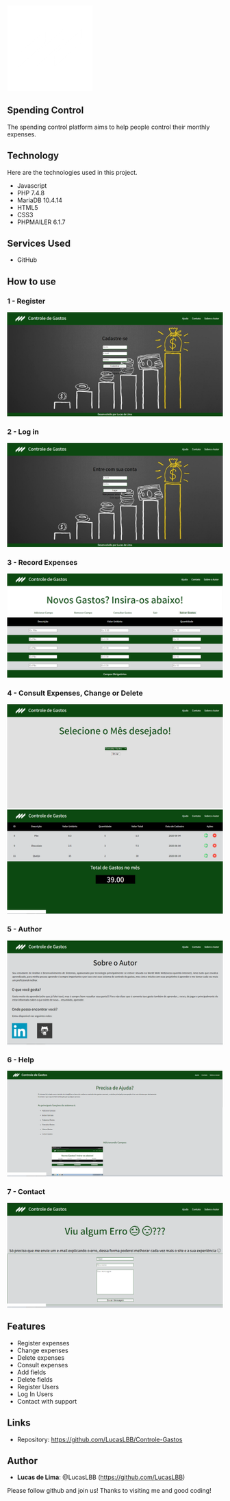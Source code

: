 ![Logo of the project](https://github.com/LucasLBB/Controle-Gastos/blob/master/readme_images/logo.png)
 
## Spending Control
 
The spending control platform aims to help people control their monthly expenses.
 
## Technology 
 
Here are the technologies used in this project.
 
* Javascript
* PHP 7.4.8
* MariaDB 10.4.14
* HTML5
* CSS3
* PHPMAILER 6.1.7

## Services Used
 
* GitHub
 
## How to use
 
### 1 - Register
![Register Screen](https://github.com/LucasLBB/Controle-Gastos/blob/master/readme_images/cadastro.PNG)
 

### 2 - Log in
![Login](https://github.com/LucasLBB/Controle-Gastos/blob/master/readme_images/login.PNG)


### 3 - Record Expenses 
![Record Expenses](https://github.com/LucasLBB/Controle-Gastos/blob/master/readme_images/restrito.PNG) 


### 4 - Consult Expenses, Change or Delete
![Consult Expenses](https://github.com/LucasLBB/Controle-Gastos/blob/master/readme_images/consulta.PNG)
![Consult Expenses](https://github.com/LucasLBB/Controle-Gastos/blob/master/readme_images/gastos.PNG)


### 5 - Author
![Author](https://github.com/LucasLBB/Controle-Gastos/blob/master/readme_images/autor.PNG)


### 6 - Help
![Help](https://github.com/LucasLBB/Controle-Gastos/blob/master/readme_images/ajuda.PNG)


### 7 - Contact
![Contact](https://github.com/LucasLBB/Controle-Gastos/blob/master/readme_images/contato.PNG)


## Features
 
   - Register expenses
   - Change expenses
   - Delete expenses
   - Consult expenses
   - Add fields
   - Delete fields
   - Register Users
   - Log In Users
   - Contact with support
 
## Links
 
  - Repository: https://github.com/LucasLBB/Controle-Gastos

 
## Author
 
* **Lucas de Lima**: @LucasLBB (https://github.com/LucasLBB)
 
 
Please follow github and join us!
Thanks to visiting me and good coding!

